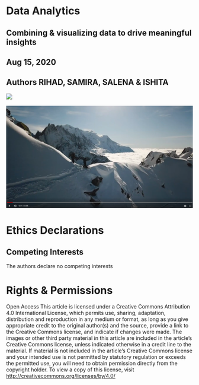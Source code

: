 # Data Analytics
## Combining & visualizing data to drive meaningful insights
## Aug 15, 2020
## Authors RIHAD, SAMIRA, SALENA & ISHITA

<img src="./img_gallery/rockwall.png"/>

[![SC2 Video](img_gallery/SC2_youtube.png)](https://youtu.be/kHF-vFxzNGE "SC2 Dataiku DSS Tutorial 101: Your very first steps!")


# Ethics Declarations
## Competing Interests
The authors declare no competing interests

# Rights & Permissions
Open Access This article is licensed under a Creative Commons Attribution 4.0 International License, which permits use, sharing, adaptation, distribution and reproduction in any medium or format, as long as you give appropriate credit to the original author(s) and the source, provide a link to the Creative Commons license, and indicate if changes were made. The images or other third party material in this article are included in the article’s Creative Commons license, unless indicated otherwise in a credit line to the material. If material is not included in the article’s Creative Commons license and your intended use is not permitted by statutory regulation or exceeds the permitted use, you will need to obtain permission directly from the copyright holder. To view a copy of this license, visit http://creativecommons.org/licenses/by/4.0/
